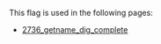 This flag is used in the following pages:
 - [2736_getname_dig_complete](../events/2736_getname_dig_complete.md)
